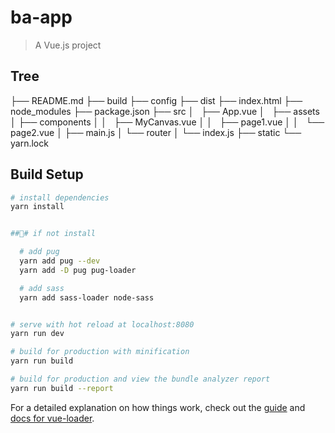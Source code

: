 # ba-app

> A Vue.js project

## Tree

├── README.md
├── build
├── config
├── dist
├── index.html
├── node_modules
├── package.json
├── src
│   ├── App.vue
│   ├── assets
│   ├── components
│   │   ├── MyCanvas.vue
│   │   ├── page1.vue
│   │   └── page2.vue
│   ├── main.js
│   └── router
│       └── index.js
├── static
└── yarn.lock


## Build Setup

``` bash
# install dependencies
yarn install


### if not install

  # add pug
  yarn add pug --dev
  yarn add -D pug pug-loader

  # add sass
  yarn add sass-loader node-sass


# serve with hot reload at localhost:8080
yarn run dev

# build for production with minification
yarn run build

# build for production and view the bundle analyzer report
yarn run build --report
```

For a detailed explanation on how things work, check out the [guide](http://vuejs-templates.github.io/webpack/) and [docs for vue-loader](http://vuejs.github.io/vue-loader).
